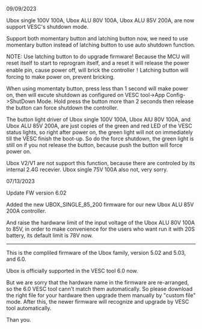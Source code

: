 09/09/2023

Ubox single 100V 100A, Ubox ALU 80V 100A, Ubox ALU 85V 200A, are now support VESC's shutdown mode.

Support both momentary button and latching button now, we need to use momentary button instead of latching button to use auto shutdown function.

NOTE: Use latching button to do upgrade firmware! Because the MCU will reset itself to start to reprogram itself, and a reset it will release the power enable pin, cause power off, will brick the controller！Latching button will forcing to make power on, prevent bricking.

When using momentaty button, press less than 1 second will make power on, then will excute shutdown as configured on VESC tool->App Config->ShutDown Mode. Hold press the button more than 2 seconds then release the button can force shutdown the controller.

The button light driver of Ubox single 100V 100A, Ubox AlU 80V 100A, and Ubox ALU 85V 200A, are just copies of the green and red LED of the VESC status lights, so right after power on, the green light will not on immediately till the VESC finish the boot-up. So do the force shutdown, the green light is still on if you not release the button, because push the button will force power on.

Ubox V2/V1 are not support this function, because there are controled by its internal 2.4G recevier.
Ubox single 75V 100A also not, very sorry.


07/13/2023


Update FW version 6.02

Added the new UBOX_SINGLE_85_200 firmware for our new Ubox ALU 85V 200A controller.

And raise the hardwarw limit of the input voltage of the Ubox ALU 80V 100A to 85V, in order to make convenience for the users who want run it with 20S battery, its default limit is 78V now.


----------
This is the compliled firmware of the Ubox family, version 5.02 and 5.03, and 6.0.

Ubox is officially supported in the VESC tool 6.0 now.

But we are sorry that the hardware name in the firmware are re-arranged, so the 6.0 VESC tool cann't match them automatically. So please download the right file for your hardware then upgrade them manually by "custom file" mode. After this, the newer firmware will recognize and upgrade by VESC tool  automatically.

Than you.
